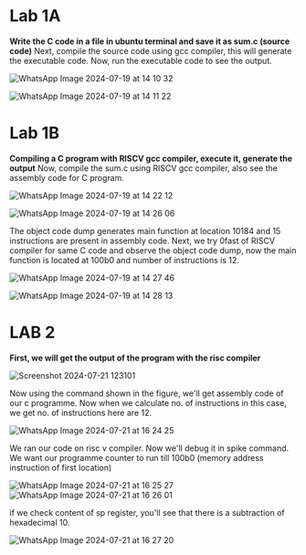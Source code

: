 # Lab 1A

**Write the C code in a file in ubuntu terminal and save it as sum.c (source code)**
Next, compile the source code using gcc compiler, this will generate the executable code.
Now, run the executable code to see the output.


![WhatsApp Image 2024-07-19 at 14 10 32](https://github.com/user-attachments/assets/4b446697-49cc-43d1-9d74-d91f9cb2a6cb)





![WhatsApp Image 2024-07-19 at 14 11 22](https://github.com/user-attachments/assets/0362c267-766f-4633-b9dd-44dbd9a7e870)






# Lab 1B
**Compiling a C program with RISCV gcc compiler, execute it, generate the output**
Now, compile the sum.c using RISCV gcc compiler, also see the assembly code for C program.




![WhatsApp Image 2024-07-19 at 14 22 12](https://github.com/user-attachments/assets/533947ac-936b-433b-bb2b-c6d30d3e2808)


![WhatsApp Image 2024-07-19 at 14 26 06](https://github.com/user-attachments/assets/f0ad6227-3dc2-41f5-8731-a6087acf4583)


The object code dump generates main function at location 10184 and 15 instructions are present in assembly code.
Next, we try 0fast of RISCV compiler for same C code and observe the object code dump, now the main function is located at 100b0 and number of instructions is 12.



![WhatsApp Image 2024-07-19 at 14 27 46](https://github.com/user-attachments/assets/97cb2654-bf12-4a9f-ab79-aaeb3b784634)






![WhatsApp Image 2024-07-19 at 14 28 13](https://github.com/user-attachments/assets/0d05c39d-5411-4731-8803-39e2eeef0a0c)


# LAB 2

**First, we will get the output of the program with the risc compiler**

![Screenshot 2024-07-21 123101](https://github.com/user-attachments/assets/3aeea736-844c-41c0-8940-b7ef617f37ec)

Now using the command shown in the figure, we'll get assembly code of our c programme. Now when we calculate no. of instructions in this case, we get no. of instructions here are 12.

![WhatsApp Image 2024-07-21 at 16 24 25](https://github.com/user-attachments/assets/97c52fde-1427-47fc-b438-f29aff11680f)

We ran our code on risc v compiler. Now we'll debug it in spike command. We want our programme counter to run till 100b0 (memory address instruction of first location)


![WhatsApp Image 2024-07-21 at 16 25 27](https://github.com/user-attachments/assets/273d295e-5d72-47d5-9ec2-46fd9d528cba)
![WhatsApp Image 2024-07-21 at 16 26 01](https://github.com/user-attachments/assets/6c984045-a9e1-46fd-9be8-fe85b5485946)

if we check content of sp register, you'll see that there is a subtraction of hexadecimal 10.

![WhatsApp Image 2024-07-21 at 16 27 20](https://github.com/user-attachments/assets/736e566b-0d72-4153-a51e-3453288ffe92)




